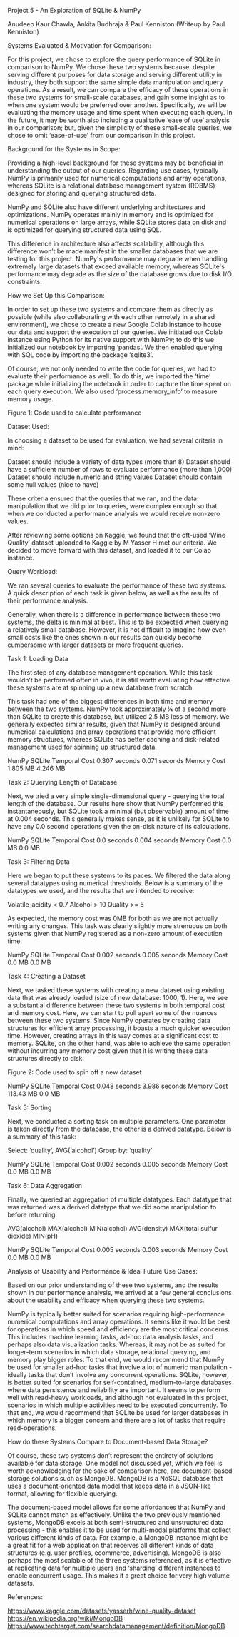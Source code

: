 Project 5 - An Exploration of SQLite & NumPy

Anudeep Kaur Chawla, Ankita Budhraja & Paul Kenniston
(Writeup by Paul Kenniston)

Systems Evaluated & Motivation for Comparison:

For this project, we chose to explore the query performance of SQLite in comparison to NumPy. We chose these two systems because, despite serving different purposes for data storage and serving different utility in industry, they both support the same simple data manipulation and query operations. As a result, we can compare the efficacy of these operations in these two systems for small-scale databases, and gain some insight as to when one system would be preferred over another. Specifically, we will be evaluating the memory usage and time spent when executing each query. In the future, it may be worth also including a qualitative ‘ease of use’ analysis in our comparison; but, given the simplicity of these small-scale queries, we chose to omit ‘ease-of-use’ from our comparison in this project.

Background for the Systems in Scope:

Providing a high-level background for these systems may be beneficial in understanding the output of our queries. Regarding use cases, typically NumPy is primarily used for numerical computations and array operations, whereas SQLite is a relational database management system (RDBMS) designed for storing and querying structured data.

NumPy and SQLite also have different underlying architectures and optimizations. NumPy operates mainly in memory and is optimized for numerical operations on large arrays, while SQLite stores data on disk and is optimized for querying structured data using SQL.

This difference in architecture also affects scalability, although this difference won’t be made manifest in the smaller databases that we are testing for this project. NumPy's performance may degrade when handling extremely large datasets that exceed available memory, whereas SQLite's performance may degrade as the size of the database grows due to disk I/O constraints.

How we Set Up this Comparison:

In order to set up these two systems and compare them as directly as possible (while also collaborating with each other remotely in a shared environment), we chose to create a new Google Colab instance to house our data and support the execution of our queries. We initiated our Colab instance using Python for its native support with NumPy; to do this we initialized our notebook by importing ‘pandas’. We then enabled querying with SQL code by importing the package ‘sqlite3’.

Of course, we not only needed to write the code for queries, we had to evaluate their performance as well. To do this, we imported the ‘time’ package while initializing the notebook in order to capture the time spent on each query execution. We also used ‘process.memory_info’ to measure memory usage.


Figure 1: Code used to calculate performance


Dataset Used:

In choosing a dataset to be used for evaluation, we had several criteria in mind:

Dataset should include a variety of data types (more than 8)
Dataset should have a sufficient number of rows to evaluate performance (more than 1,000)
Dataset should include numeric and string values
Dataset should contain some null values (nice to have)

These criteria ensured that the queries that we ran, and the data manipulation that we did prior to queries, were complex enough so that when we conducted a performance analysis we would receive non-zero values.

After reviewing some options on Kaggle, we found that the oft-used ‘Wine Quality’ dataset uploaded to Kaggle by M Yasser H met our criteria. We decided to move forward with this dataset, and loaded it to our Colab instance.


Query Workload:

We ran several queries to evaluate the performance of these two systems. A quick description of each task is given below, as well as the results of their performance analysis.

Generally, when there is a difference in performance between these two systems, the delta is minimal at best. This is to be expected when querying a relatively small database. However, it is not difficult to imagine how even small costs like the ones shown in our results can quickly become cumbersome with larger datasets or more frequent queries.

Task 1: Loading Data

The first step of any database management operation. While this task wouldn’t be performed often in vivo, it is still worth evaluating how effective these systems are at spinning up a new database from scratch. 

This task had one of the biggest differences in both time and memory between the two systems. NumPy took approximately ¼ of a second more than SQLite to create this database, but utilized 2.5 MB less of memory. We generally expected similar results, given that NumPy is designed around numerical calculations and array operations that provide more efficient memory structures, whereas SQLite has better caching and disk-related management used for spinning up structured data.



NumPy
SQLite
Temporal Cost
0.307 seconds
0.071 seconds
Memory Cost
1.805 MB
4.246 MB



Task 2: Querying Length of Database

Next, we tried a very simple single-dimensional query - querying the total length of the database. Our results here show that NumPy performed this instantaneously, but SQLite took a minimal (but observable) amount of time at 0.004 seconds. This generally makes sense, as it is unlikely for SQLite to have any 0.0 second operations given the on-disk nature of its calculations.



NumPy
SQLite
Temporal Cost
0.0 seconds
0.004 seconds
Memory Cost
0.0 MB
0.0 MB



Task 3: Filtering Data


Here we began to put these systems to its paces. We filtered the data along several datatypes using numerical thresholds. Below is a summary of the datatypes we used, and the results that we intended to receive:

Volatile_acidity < 0.7
Alcohol > 10
Quality >= 5

As expected, the memory cost was 0MB for both as we are not actually writing any changes. This task was clearly slightly more strenuous on both systems given that NumPy registered as a non-zero amount of execution time.



NumPy
SQLite
Temporal Cost
0.002 seconds
0.005 seconds
Memory Cost
0.0 MB
0.0 MB



Task 4: Creating a Dataset

Next, we tasked these systems with creating a new dataset using existing data that was already loaded (size of new database: 1000, 1). Here, we see a substantial difference between these two systems in both temporal cost and memory cost. Here, we can start to pull apart some of the nuances between these two systems. Since NumPy operates by creating data structures for efficient array processing, it boasts a much quicker execution time. However, creating arrays in this way comes at a significant cost to memory. SQLite, on the other hand, was able to achieve the same operation without incurring any memory cost given that it is writing these data structures directly to disk. 



Figure 2: Code used to spin off a new dataset




NumPy
SQLite
Temporal Cost
0.048 seconds
3.986 seconds
Memory Cost
113.43 MB
0.0 MB




Task 5: Sorting

Next, we conducted a sorting task on multiple parameters. One parameter is taken directly from the database, the other is a derived datatype. Below is a summary of this task:

Select: ‘quality’, AVG(‘alcohol’)
Group by: ‘quality’



NumPy
SQLite
Temporal Cost
0.002 seconds
0.005 seconds
Memory Cost
0.0 MB
0.0 MB




Task 6: Data Aggregation

Finally, we queried an aggregation of multiple datatypes. Each datatype that was returned was a derived datatype that we did some manipulation to before returning.

AVG(alcohol)
MAX(alcohol)
MIN(alcohol)
AVG(density)
MAX(total sulfur dioxide)
MIN(pH)




NumPy
SQLite
Temporal Cost
0.005 seconds
0.003 seconds
Memory Cost
0.0 MB
0.0 MB





Analysis of Usability and Performance & Ideal Future Use Cases:

Based on our prior understanding of these two systems, and the results shown in our performance analysis, we arrived at a few general conclusions about the usability and efficacy when querying these two systems.

NumPy is typically better suited for scenarios requiring high-performance numerical computations and array operations. It seems like it would be best for operations in which speed and efficiency are the most critical concerns. This includes machine learning tasks, ad-hoc data analysis tasks, and perhaps also data visualization tasks. Whereas, it may not be as suited for longer-term scenarios in which data storage, relational querying, and memory play bigger roles. To that end, we would recommend that NumPy be used for smaller ad-hoc tasks that involve a lot of numeric manipulation - ideally tasks that don’t involve any concurrent operations.
SQLite, however, is better suited for scenarios for self-contained, medium-to-large databases where data persistence and reliability are important. It seems to perform well with read-heavy workloads, and although not evaluated in this project, scenarios in which multiple activities need to be executed concurrently. To that end, we would recommend that SQLite be used for larger databases in which memory is a bigger concern and there are a lot of tasks that require read-operations.

How do these Systems Compare to Document-based Data Storage?

Of course, these two systems don’t represent the entirety of solutions available for data storage. One model not discussed yet, which we feel is worth acknowledging for the sake of comparison here, are document-based storage solutions such as MongoDB. MongoDB is a NoSQL database that uses a document-oriented data model that keeps data in a JSON-like format, allowing for flexible querying.

The document-based model allows for some affordances that NumPy and SQLite cannot match as effectively. Unlike the two previously mentioned systems, MongoDB excels at both semi-structured and unstructured data processing - this enables it to be used for multi-modal platforms that collect various different kinds of data. For example, a MongoDB instance might be a great fit for a web application that receives all different kinds of data structures (e.g. user profiles, ecommerce, advertising). MongoDB is also perhaps the most scalable of the three systems referenced, as it is effective at replicating data for multiple users and ‘sharding’ different instances to enable concurrent usage. This makes it a great choice for very high volume datasets.


References:

https://www.kaggle.com/datasets/yasserh/wine-quality-dataset
https://en.wikipedia.org/wiki/MongoDB
https://www.techtarget.com/searchdatamanagement/definition/MongoDB
